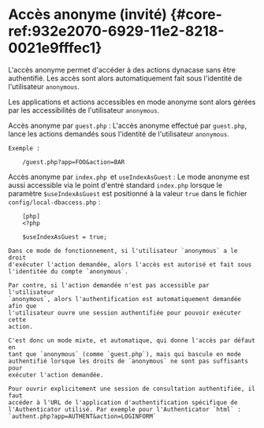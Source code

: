 # Accès anonyme (invité) {#core-ref:932e2070-6929-11e2-8218-0021e9fffec1}

L'accès anonyme permet d'accéder à des actions dynacase sans être authentifié.
Les accès sont alors automatiquement fait sous l'identité de l'utilisateur
`anonymous`.

Les applications et actions accessibles en mode anonyme sont alors gérées par
les accessibilités de l'utilisateur `anonymous`.

Accès anonyme par `guest.php`
:   L'accès anonyme effectué par `guest.php`, lance les actions demandés sous
    l'identité de l'utilisateur `anonymous`.
    
    Exemple :
    
        /guest.php?app=FOO&action=BAR

Accès anonyme par `index.php `et `useIndexAsGuest`
:   Le mode anonyme est aussi accessible via le point d'entré standard
    `index.php` lorsque le paramètre `$useIndexAsGuest` est positionné à la
    valeur `true` dans le fichier `config/local-dbaccess.php` :
    
        [php]
        <?php
        
        $useIndexAsGuest = true;
    
    Dans ce mode de fonctionnement, si l'utilisateur `anonymous` a le droit
    d'exécuter l'action demandée, alors l'accès est autorisé et fait sous
    l'identitée du compte `anonymous`.
    
    Par contre, si l'action demandée n'est pas accessible par l'utilisateur
    `anonymous`, alors l'authentification est automatiquement demandée afin que
    l'utilisateur ouvre une session authentifiée pour pouvoir exécuter cette
    action.
    
    C'est donc un mode mixte, et automatique, qui donne l'accès par défaut en
    tant que `anonymous` (comme `guest.php`), mais qui bascule en mode
    authentifié lorsque les droits de `anonymous` ne sont pas suffisants pour
    exécuter l'action demandée.
    
    Pour ouvrir explicitement une session de consultation authentifiée, il faut
    accéder à l'URL de l'application d'authentification spécifique de
    l'Authenticator utilisé. Par exemple pour l'Authenticator `html` :
    `authent.php?app=AUTHENT&action=LOGINFORM`
